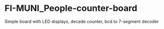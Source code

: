 # FI-MUNI_People-counter-board
Simple board with LED displays, decade counter, bcd to 7-segment decoder
